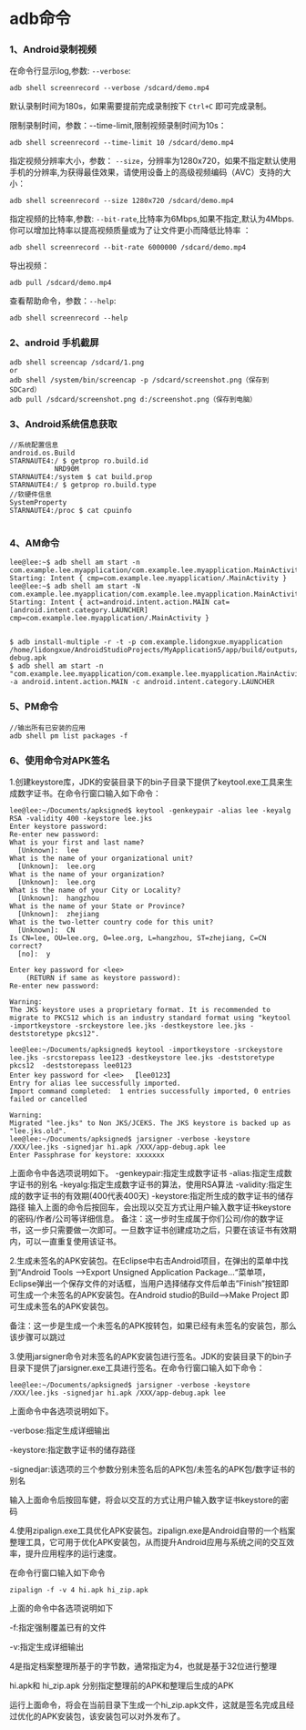 # adb命令

### 1、Android录制视频

在命令行显示log,参数: `--verbose`:

```
adb shell screenrecord --verbose /sdcard/demo.mp4
```

默认录制时间为180s，如果需要提前完成录制按下 `Ctrl+C` 即可完成录制。

限制录制时间，参数：--time-limit,限制视频录制时间为10s：

```
adb shell screenrecord --time-limit 10 /sdcard/demo.mp4
```

指定视频分辨率大小，参数： `--size`，分辨率为1280x720，如果不指定默认使用手机的分辨率,为获得最佳效果，请使用设备上的高级视频编码（AVC）支持的大小：

```
adb shell screenrecord --size 1280x720 /sdcard/demo.mp4
```

指定视频的比特率,参数: `--bit-rate`,比特率为6Mbps,如果不指定,默认为4Mbps.你可以增加比特率以提高视频质量或为了让文件更小而降低比特率 ：

```
adb shell screenrecord --bit-rate 6000000 /sdcard/demo.mp4
```

导出视频：

```
adb pull /sdcard/demo.mp4
```

查看帮助命令，参数：`--help`:

```
adb shell screenrecord --help
```

### 2、android 手机截屏

```
adb shell screencap /sdcard/1.png
or
adb shell /system/bin/screencap -p /sdcard/screenshot.png（保存到SDCard）
adb pull /sdcard/screenshot.png d:/screenshot.png（保存到电脑）
```

### 3、Android系统信息获取

```
//系统配置信息
android.os.Build
STARNAUTE4:/ $ getprop ro.build.id
           NRD90M
STARNAUTE4:/system $ cat build.prop
STARNAUTE4:/ $ getprop ro.build.type
//软硬件信息
SystemProperty
STARNAUTE4:/proc $ cat cpuinfo


```

### 4、AM命令

```
lee@lee:~$ adb shell am start -n com.example.lee.myapplication/com.example.lee.myapplication.MainActivity
Starting: Intent { cmp=com.example.lee.myapplication/.MainActivity }
lee@lee:~$ adb shell am start -N com.example.lee.myapplication/com.example.lee.myapplication.MainActivity
Starting: Intent { act=android.intent.action.MAIN cat=[android.intent.category.LAUNCHER] cmp=com.example.lee.myapplication/.MainActivity }


$ adb install-multiple -r -t -p com.example.lidongxue.myapplication /home/lidongxue/AndroidStudioProjects/MyApplication5/app/build/outputs/apk/debug/app-debug.apk 
$ adb shell am start -n "com.example.lee.myapplication/com.example.lee.myapplication.MainActivity" -a android.intent.action.MAIN -c android.intent.category.LAUNCHER

```

### 5、PM命令

```
//输出所有已安装的应用
adb shell pm list packages -f 
```

### 6、使用命令对APK签名

1.创建keystore库，JDK的安装目录下的bin子目录下提供了keytool.exe工具来生成数字证书。在命令行窗口输入如下命令：

```
lee@lee:~/Documents/apksigned$ keytool -genkeypair -alias lee -keyalg RSA -validity 400 -keystore lee.jks
Enter keystore password:  
Re-enter new password: 
What is your first and last name?
  [Unknown]:  lee
What is the name of your organizational unit?
  [Unknown]:  lee.org
What is the name of your organization?
  [Unknown]:  lee.org
What is the name of your City or Locality?
  [Unknown]:  hangzhou
What is the name of your State or Province?
  [Unknown]:  zhejiang
What is the two-letter country code for this unit?
  [Unknown]:  CN
Is CN=lee, OU=lee.org, O=lee.org, L=hangzhou, ST=zhejiang, C=CN correct?
  [no]:  y

Enter key password for <lee>
	(RETURN if same as keystore password):  
Re-enter new password: 

Warning:
The JKS keystore uses a proprietary format. It is recommended to migrate to PKCS12 which is an industry standard format using "keytool -importkeystore -srckeystore lee.jks -destkeystore lee.jks -deststoretype pkcs12".

lee@lee:~/Documents/apksigned$ keytool -importkeystore -srckeystore lee.jks -srcstorepass lee123 -destkeystore lee.jks -deststoretype pkcs12  -deststorepass lee0123
Enter key password for <lee>  【lee0123】
Entry for alias lee successfully imported.
Import command completed:  1 entries successfully imported, 0 entries failed or cancelled

Warning:
Migrated "lee.jks" to Non JKS/JCEKS. The JKS keystore is backed up as "lee.jks.old".
lee@lee:~/Documents/apksigned$ jarsigner -verbose -keystore /XXX/lee.jks -signedjar hi.apk /XXX/app-debug.apk lee
Enter Passphrase for keystore: xxxxxxx

```

上面命令中各选项说明如下。
-genkeypair:指定生成数字证书
-alias:指定生成数字证书的别名
-keyalg:指定生成数字证书的算法，使用RSA算法
-validity:指定生成的数字证书的有效期(400代表400天)
-keystore:指定所生成的数字证书的储存路径
输入上面的命令后按回车，会出现以交互方式让用户输入数字证书keystore的密码/作者/公司等详细信息。
备注：这一步时生成属于你们公司/你的数字证书，这一步只需要做一次即可。一旦数字证书创建成功之后，只要在该证书有效期内，可以一直重复使用该证书。

2.生成未签名的APK安装包。在Eclipse中右击Android项目，在弹出的菜单中找到“Android Tools -->Export Unsigned Application Package...“菜单项，Eclipse弹出一个保存文件的对话框，当用户选择储存文件后单击”Finish”按钮即可生成一个未签名的APK安装包。在Android studio的Build-->Make Project 即可生成未签名的APK安装包。

备注：这一步是生成一个未签名的APK按转包，如果已经有未签名的安装包，那么该步骤可以跳过

3.使用jarsigner命令对未签名的APK安装包进行签名。JDK的安装目录下的bin子目录下提供了jarsigner.exe工具进行签名。在命令行窗口输入如下命令：

```
lee@lee:~/Documents/apksigned$ jarsigner -verbose -keystore /XXX/lee.jks -signedjar hi.apk /XXX/app-debug.apk lee
```

上面命令中各选项说明如下。

-verbose:指定生成详细输出

-keystore:指定数字证书的储存路径

-signedjar:该选项的三个参数分别未签名后的APK包/未签名的APK包/数字证书的别名

输入上面命令后按回车健，将会以交互的方式让用户输入数字证书keystore的密码

4.使用zipalign.exe工具优化APK安装包。zipalign.exe是Android自带的一个档案整理工具，它可用于优化APK安装包，从而提升Android应用与系统之间的交互效率，提升应用程序的运行速度。

在命令行窗口输入如下命令

```
zipalign -f -v 4 hi.apk hi_zip.apk  
```

上面的命令中各选项说明如下

-f:指定强制覆盖已有的文件

-v:指定生成详细输出

 4是指定档案整理所基于的字节数，通常指定为4，也就是基于32位进行整理

hi.apk和 hi_zip.apk  分别指定整理前的APK和整理后生成的APK

运行上面命令，将会在当前目录下生成一个hi_zip.apk文件，这就是签名完成且经过优化的APK安装包，该安装包可以对外发布了。